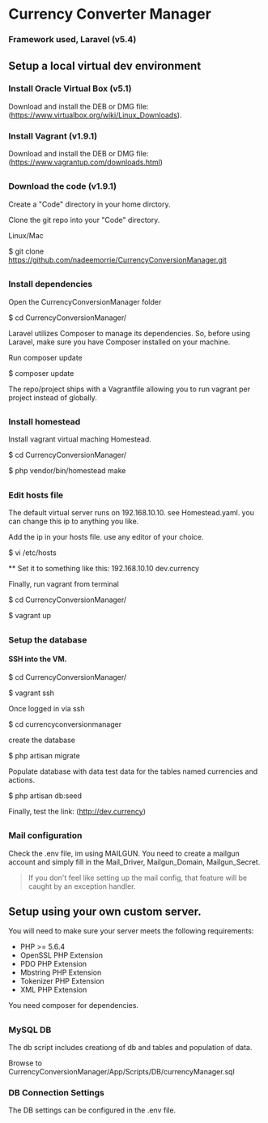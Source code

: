 # Currency Converter Manager

### Framework used, Laravel (v5.4)

## Setup a local virtual dev environment

### Install Oracle Virtual Box (v5.1)
Download and install the DEB or DMG file: (https://www.virtualbox.org/wiki/Linux_Downloads).

### Install Vagrant (v1.9.1)
Download and install the DEB or DMG file: (https://www.vagrantup.com/downloads.html)

##

### Download the code (v1.9.1)
Create a "Code" directory in your home dirctory.

Clone the git repo into your "Code" directory.

Linux/Mac

$ git clone https://github.com/nadeemorrie/CurrencyConversionManager.git

##

### Install dependencies

Open the CurrencyConversionManager folder

$ cd CurrencyConversionManager/

Laravel utilizes Composer to manage its dependencies. So, before using Laravel, make sure you have Composer installed on your machine.

Run composer update

$ composer update

The repo/project ships with a Vagrantfile allowing you to run vagrant per project instead of globally.

##

### Install homestead

Install vagrant virtual maching Homestead.

$ cd CurrencyConversionManager/

$ php vendor/bin/homestead make

##

### Edit hosts file

The default virtual server runs on 192.168.10.10. see Homestead.yaml. you can change this ip to anything you like.

Add the ip in your hosts file. use any editor of your choice.

$ vi /etc/hosts

** Set it to something like this: 192.168.10.10 dev.currency

Finally, run vagrant from terminal

$ cd CurrencyConversionManager/

$ vagrant up

##

### Setup the database

#### SSH into the VM.
$ cd CurrencyConversionManager/

$ vagrant ssh

Once logged in via ssh

$ cd currencyconversionmanager

create the database

$ php artisan migrate

Populate database with data test data for the tables named currencies and actions.

$ php artisan db:seed

Finally, test the link: (http://dev.currency)

##

### Mail configuration
Check the .env file, im using MAILGUN. You need to create a mailgun account and simply fill in the
Mail_Driver, Mailgun_Domain, Mailgun_Secret.
> If you don't feel like setting up the mail config, that feature will be caught by an exception handler.

##

## Setup using your own custom server.

You will need to make sure your server meets the following requirements:

* PHP >= 5.6.4
* OpenSSL PHP Extension
* PDO PHP Extension
* Mbstring PHP Extension
* Tokenizer PHP Extension
* XML PHP Extension

You need composer for dependencies.

##

### MySQL DB

The db script includes creationg of db and tables and population of data.

Browse to CurrencyConversionManager/App/Scripts/DB/currencyManager.sql

### DB Connection Settings
The DB settings can be configured in the .env file.
